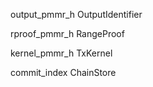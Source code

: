output\_pmmr\_h OutputIdentifier

rproof\_pmmr\_h RangeProof

kernel\_pmmr\_h TxKernel

commit\_index ChainStore



